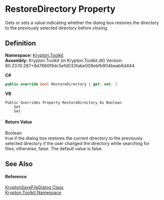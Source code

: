 # RestoreDirectory Property


Gets or sets a value indicating whether the dialog box restores the directory to the previously selected directory before closing.



## Definition
**Namespace:** <a href="79d2eac2-21f4-54ff-7552-b20c33c30600.md">Krypton.Toolkit</a>  
**Assembly:** Krypton.Toolkit (in Krypton.Toolkit.dll) Version: 80.23.10.287+8d7660f9dc5efd033fabe008ebfb904beab6d444

**C#**
``` C#
public override bool RestoreDirectory { get; set; }
```
**VB**
``` VB
Public Overrides Property RestoreDirectory As Boolean
	Get
	Set
```



#### Return Value
Boolean  
true if the dialog box restores the current directory to the previously selected directory if the user changed the directory while searching for files; otherwise, false. The default value is false.

## See Also


#### Reference
<a href="c2ea607d-5d9e-5491-6eca-4080febc214a.md">KryptonSaveFileDialog Class</a>  
<a href="79d2eac2-21f4-54ff-7552-b20c33c30600.md">Krypton.Toolkit Namespace</a>  
